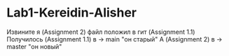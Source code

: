 # Lab1-Kereidin-Alisher
Извините я (Assignment 2) файл положил в гит (Assignment 1.1)
Получилось (Assignment 1.1) в -> main "он старый"
А (Assignment 2) в -> master "он новый"
